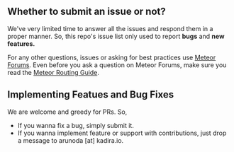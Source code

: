 ## Whether to submit an issue or not?

We've very limited time to answer all the issues and respond them in a proper manner. 
So, this repo's issue list only used to report **bugs** and **new features.**

For any other questions, issues or asking for best practices use [Meteor Forums](https://forums.meteor.com/). 
Even before you ask a question on Meteor Forums, make sure you read the [Meteor Routing Guide](https://kadira.io/academy/meteor-routing-guide).

## Implementing Featues and Bug Fixes

We are welcome and greedy for PRs. So, 

* If you wanna fix a bug, simply submit it. 
* If you wanna implement feature or support with contributions, just drop a message to arunoda [at] kadira.io.


